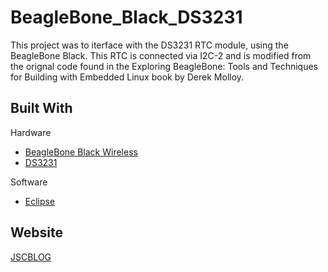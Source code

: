 # BeagleBone_Black_DS3231

This project was to iterface with the DS3231 RTC module, using the BeagleBone Black. This RTC is connected via I2C-2 and is modified from the orignal code found in the Exploring BeagleBone: Tools and Techniques for Building with Embedded Linux book by Derek Molloy.

## Built With

Hardware
* [BeagleBone Black Wireless](https://beagleboard.org/blog/2016-09-26-meet-beaglebone-black-wireless) 
* [DS3231](https://create.arduino.cc/projecthub/MisterBotBreak/how-to-use-a-real-time-clock-module-ds3231-bc90fe)

Software
* [Eclipse](https://www.eclipse.org/) 

## Website

[JSCBLOG](http://jscblog.com/)

